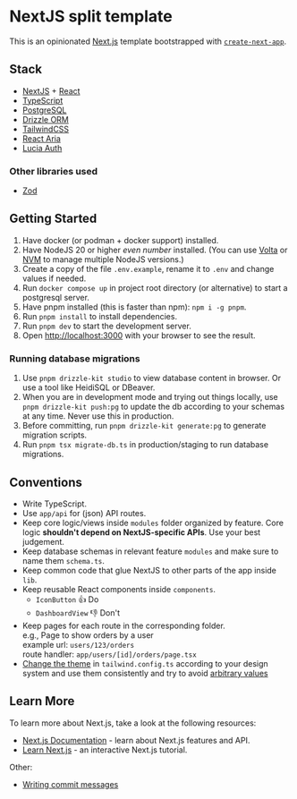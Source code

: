 # NextJS split template

This is an opinionated [Next.js](https://nextjs.org/) template bootstrapped with
[`create-next-app`](https://github.com/vercel/next.js/tree/canary/packages/create-next-app).

## Stack

- [NextJS](https://nextjs.org/) + [React](https://react.dev/)
- [TypeScript](https://www.typescriptlang.org/)
- [PostgreSQL](https://www.postgresql.org/)
- [Drizzle ORM](https://orm.drizzle.team/)
- [TailwindCSS](https://tailwindcss.com/)
- [React Aria](https://react-spectrum.adobe.com/react-aria/)
- [Lucia Auth](https://lucia-auth.com/)

### Other libraries used

- [Zod](https://zod.dev/)

## Getting Started

1. Have docker (or podman + docker support) installed.
2. Have NodeJS 20 or higher _even number_ installed. (You can use
   [Volta](https://volta.sh/) or [NVM](https://github.com/nvm-sh/nvm) to manage
   multiple NodeJS versions.)
3. Create a copy of the file `.env.example`, rename it to `.env` and change
   values if needed.
4. Run `docker compose up` in project root directory (or alternative) to start a
   postgresql server.
5. Have pnpm installed (this is faster than npm): `npm i -g pnpm`.
6. Run `pnpm install` to install dependencies.
7. Run `pnpm dev` to start the development server.
8. Open [http://localhost:3000](http://localhost:3000) with your browser to see
   the result.

### Running database migrations

1. Use `pnpm drizzle-kit studio` to view database content in browser. Or use
   a tool like HeidiSQL or DBeaver.
2. When you are in development mode and trying out things locally, use
   `pnpm drizzle-kit push:pg` to update the db according to your schemas at any
   time. Never use this in production.
3. Before committing, run `pnpm drizzle-kit generate:pg` to generate migration
   scripts.
4. Run `pnpm tsx migrate-db.ts` in production/staging to run database
   migrations.

## Conventions

- Write TypeScript.
- Use `app/api` for (json) API routes.
- Keep core logic/views inside `modules` folder organized by feature. Core logic
  **shouldn't depend on NextJS-specific APIs**. Use your best judgement.
- Keep database schemas in relevant feature `modules` and make sure to name them
  `schema.ts`.
- Keep common code that glue NextJS to other parts of the app inside `lib`.
- Keep reusable React components inside `components`.  
  - `IconButton` 👍 Do
  - `DashboardView` 👎 Don't
- Keep pages for each route in the corresponding folder.  
  e.g., Page to show orders by a user  
  example url: `users/123/orders`  
  route handler: `app/users/[id]/orders/page.tsx`
- [Change the theme](https://tailwindcss.com/docs/adding-custom-styles#customizing-your-theme)
  in `tailwind.config.ts` according to your design system and use them
  consistently and try to avoid
  [arbitrary values](https://tailwindcss.com/docs/adding-custom-styles#using-arbitrary-values)

## Learn More

To learn more about Next.js, take a look at the following resources:

- [Next.js Documentation](https://nextjs.org/docs) - learn about Next.js features and API.
- [Learn Next.js](https://nextjs.org/learn) - an interactive Next.js tutorial.

Other:

- [Writing commit messages](https://cbea.ms/git-commit/)
